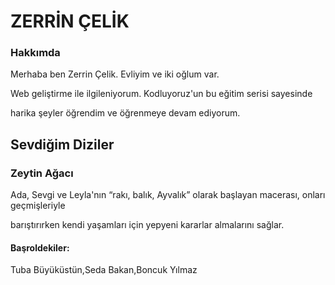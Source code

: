<h1>ZERRİN ÇELİK</h1>
<H3>Hakkımda</H3>
<p>Merhaba ben Zerrin Çelik. Evliyim ve iki oğlum var.</p>
<p>Web geliştirme ile ilgileniyorum. Kodluyoruz'un bu eğitim serisi sayesinde</p>
<p>harika şeyler öğrendim ve öğrenmeye devam ediyorum.</p>
<h2>Sevdiğim Diziler</h2>
<h3>Zeytin Ağacı</h3>
<p>Ada, Sevgi ve Leyla'nın “rakı, balık, Ayvalık” olarak başlayan macerası, onları geçmişleriyle </p>
<p>barıştırırken kendi yaşamları için yepyeni kararlar almalarını sağlar.</p>
<h4>Başroldekiler:</h4>
<p>Tuba Büyüküstün,Seda Bakan,Boncuk Yılmaz</p>

